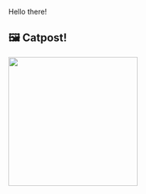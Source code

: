 Hello there!



## 🖼️ Catpost!

<sub>
    <img src="https://cdn2.thecatapi.com/images/fOx9QmrFA.jpg" height="256">
</sub>

